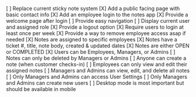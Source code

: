  [ ] Replace current sticky note system
 [X] Add a public facing page with basic contact info
 [X] Add an employee login to the notes app
 [X] Provide a welcome page after login
 [ ]  Provide easy navigation
 [ ]  Display current user and assigned role
 [X] Provide a logout option
 [X]  Require users to login at least once per week
 [X]  Provide a way to remove employee access asap if needed
 [X]  Notes are assigned to specific employees
 [X]  Notes have a ticket #, title, note body, created & updated dates
 [X]  Notes are either OPEN or COMPLETED
 [X]  Users can be Employees, Managers, or Admins
 [ ]  Notes can only be deleted by Managers or Admins
 [ ]  Anyone can create a note (when customer checks-in)
 [ ]  Employees can only view and edit their assigned notes
 [ ]  Managers and Admins can view, edit, and delete all notes
 [ ]  Only Managers and Admins can access User Settings
 [ ]  Only Managers and Admins can create new users
 [ ]  Desktop mode is most important but should be available in mobile